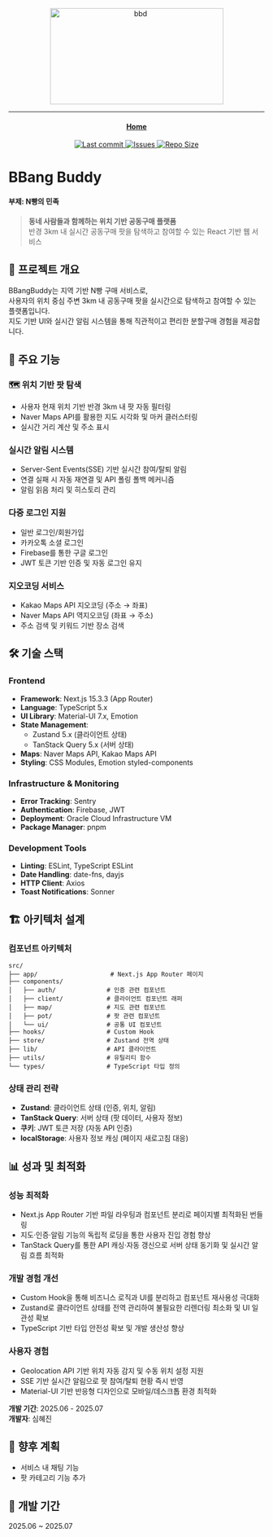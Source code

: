 <p align="center">
  <img width="341" height="189" alt="bbd" src="https://github.com/user-attachments/assets/dc80f415-9bc0-4ce1-8b9a-d02644b4161a" />
</p>
<hr>

<h4 align="center">
  <a href="https://bbang-buddy.com">Home</a>
</h4>
<div align="center">
  <p>
    <a href="https://github.com/LazyVim/LazyVim/pulse">
      <img alt="Last commit" src="https://img.shields.io/github/last-commit/shj78/bbang-buddy?style=for-the-badge&logo=starship&color=8bd5ca&logoColor=D9E0EE&labelColor=302D41"/>
    </a>
    <a href="https://github.com/LazyVim/LazyVim/issues">
      <img alt="Issues" src="https://img.shields.io/github/issues/shj78/bbang-buddy?style=for-the-badge&logo=bilibili&color=F5E0DC&logoColor=D9E0EE&labelColor=302D41" />
    </a>
      <a href="https://github.com/LazyVim/LazyVim">
      <img alt="Repo Size" src="https://img.shields.io/github/repo-size/shj78/bbang-buddy?color=%23DDB6F2&label=SIZE&logo=codesandbox&style=for-the-badge&logoColor=D9E0EE&labelColor=302D41" />
    </a>
  </p>
</div>

# BBang Buddy
#### 부제: N빵의 민족

> **동네 사람들과 함께하는 위치 기반 공동구매 플랫폼**  
> 반경 3km 내 실시간 공동구매 팟을 탐색하고 참여할 수 있는 React 기반 웹 서비스


## 📖 프로젝트 개요

BBangBuddy는 지역 기반 N빵 구매 서비스로, <br>
사용자의 위치 중심 주변 3km 내 공동구매 팟을 실시간으로 탐색하고 참여할 수 있는 플랫폼입니다.  <br>
지도 기반 UI와 실시간 알림 시스템을 통해 직관적이고 편리한 분할구매 경험을 제공합니다.

## 📍 주요 기능

### 🗺️ **위치 기반 팟 탐색**
- 사용자 현재 위치 기반 반경 3km 내 팟 자동 필터링
- Naver Maps API를 활용한 지도 시각화 및 마커 클러스터링
- 실시간 거리 계산 및 주소 표시

### **실시간 알림 시스템**
- Server-Sent Events(SSE) 기반 실시간 참여/탈퇴 알림
- 연결 실패 시 자동 재연결 및 API 폴링 폴백 메커니즘
- 알림 읽음 처리 및 히스토리 관리

### **다중 로그인 지원**
- 일반 로그인/회원가입
- 카카오톡 소셜 로그인
- Firebase를 통한 구글 로그인
- JWT 토큰 기반 인증 및 자동 로그인 유지

### **지오코딩 서비스**
- Kakao Maps API 지오코딩 (주소 → 좌표)
- Naver Maps API 역지오코딩 (좌표 → 주소)
- 주소 검색 및 키워드 기반 장소 검색

## 🛠️ 기술 스택

### **Frontend**
- **Framework**: Next.js 15.3.3 (App Router)
- **Language**: TypeScript 5.x
- **UI Library**: Material-UI 7.x, Emotion
- **State Management**: 
  - Zustand 5.x (클라이언트 상태)
  - TanStack Query 5.x (서버 상태)
- **Maps**: Naver Maps API, Kakao Maps API
- **Styling**: CSS Modules, Emotion styled-components

### **Infrastructure & Monitoring**
- **Error Tracking**: Sentry
- **Authentication**: Firebase, JWT
- **Deployment**: Oracle Cloud Infrastructure VM
- **Package Manager**: pnpm

### **Development Tools**
- **Linting**: ESLint, TypeScript ESLint
- **Date Handling**: date-fns, dayjs
- **HTTP Client**: Axios
- **Toast Notifications**: Sonner

## 🏗️ 아키텍처 설계

### **컴포넌트 아키텍처**
```
src/
├── app/                    # Next.js App Router 페이지
├── components/
│   ├── auth/              # 인증 관련 컴포넌트
│   ├── client/            # 클라이언트 컴포넌트 래퍼
│   ├── map/               # 지도 관련 컴포넌트
│   ├── pot/               # 팟 관련 컴포넌트
│   └── ui/                # 공통 UI 컴포넌트
├── hooks/                 # Custom Hook
├── store/                 # Zustand 전역 상태
├── lib/                   # API 클라이언트
├── utils/                 # 유틸리티 함수
└── types/                 # TypeScript 타입 정의
```

### **상태 관리 전략**
- **Zustand**: 클라이언트 상태 (인증, 위치, 알림)
- **TanStack Query**: 서버 상태 (팟 데이터, 사용자 정보)
- **쿠키**: JWT 토큰 저장 (자동 API 인증)
- **localStorage**: 사용자 정보 캐싱 (페이지 새로고침 대응)

## 📊 성과 및 최적화

### **성능 최적화**
- Next.js App Router 기반 파일 라우팅과 컴포넌트 분리로 페이지별 최적화된 번들링
- 지도·인증·알림 기능의 독립적 로딩을 통한 사용자 진입 경험 향상
- TanStack Query를 통한 API 캐싱·자동 갱신으로 서버 상태 동기화 및 실시간 알림 흐름 최적화

### **개발 경험 개선**
- Custom Hook을 통해 비즈니스 로직과 UI를 분리하고 컴포넌트 재사용성 극대화
- Zustand로 클라이언트 상태를 전역 관리하여 불필요한 리렌더링 최소화 및 UI 일관성 확보
- TypeScript 기반 타입 안전성 확보 및 개발 생산성 향상

### **사용자 경험**
- Geolocation API 기반 위치 자동 감지 및 수동 위치 설정 지원
- SSE 기반 실시간 알림으로 팟 참여/탈퇴 현황 즉시 반영
- Material-UI 기반 반응형 디자인으로 모바일/데스크톱 환경 최적화

**개발 기간**: 2025.06 - 2025.07  
**개발자**: 심혜진


## 🎯 향후 계획

- 서비스 내 채팅 기능
- 팟 카테고리 기능 추가 


## 📆 개발 기간
2025.06 ~ 2025.07 

